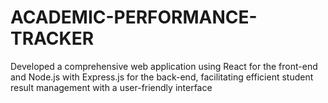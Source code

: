 # ACADEMIC-PERFORMANCE-TRACKER
Developed a comprehensive web application using React for the front-end and Node.js with Express.js for the back-end, facilitating  efficient student result management with a user-friendly interface
